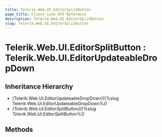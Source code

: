 ```yaml
---
title: Telerik.Web.UI.EditorSplitButton
page_title: Client-side API Reference
description: Telerik.Web.UI.EditorSplitButton
slug: Telerik.Web.UI.EditorSplitButton
---
```


# Telerik.Web.UI.EditorSplitButton : Telerik.Web.UI.EditorUpdateableDropDown

## Inheritance Hierarchy

* [Telerik.Web.UI.EditorUpdateableDropDown]({%slug Telerik.Web.UI.EditorUpdateableDropDown%})
* *[Telerik.Web.UI.EditorSplitButton]({%slug Telerik.Web.UI.EditorSplitButton%})*

## Methods